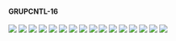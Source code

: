 #### GRUPCNTL-16

![](GRUPCNTL-16-Field_Production_Comparison_Plot.png)
![](GRUPCNTL-16-Group_MANI_A_Production_Comparison_Plot.png)
![](GRUPCNTL-16-Group_MANI_B_Production_Comparison_Plot.png)
![](GRUPCNTL-16-Group_PROD_Production_Comparison_Plot.png)
![](GRUPCNTL-16-Well_PRO3D_Pressure_Comparison_Plot.png)
![](GRUPCNTL-16-Well_PROD1_Pressure_Comparison_Plot.png)
![](GRUPCNTL-16-Well_PROD1_Production_and_Mode_of_Control_Plot.png)
![](GRUPCNTL-16-Well_PROD1_Production_Performance.png)
![](GRUPCNTL-16-Well_PROD2_Pressure_Comparison_Plot.png)
![](GRUPCNTL-16-Well_PROD2_Production_and_Mode_of_Control_Plot.png)
![](GRUPCNTL-16-Well_PROD2_Production_Performance.png)
![](GRUPCNTL-16-Well_PROD3_Production_and_Mode_of_Control_Plot.png)
![](GRUPCNTL-16-Well_PROD3_Production_Performance.png)
![](GRUPCNTL-16-Well_PROD4_Pressure_Comparison_Plot.png)
![](GRUPCNTL-16-Well_PROD4_Production_and_Mode_of_Control_Plot.png)
![](GRUPCNTL-16-Well_PROD4_Production_Performance.png)
